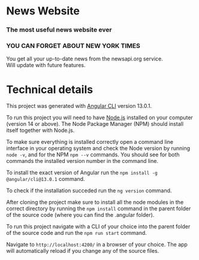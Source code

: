 # News Website

### The most useful news website ever

### YOU CAN FORGET ABOUT NEW YORK TIMES

You get all your up-to-date news from the newsapi.org service.  
Will update with future features.

# Technical details

This project was generated with [Angular CLI](https://github.com/angular/angular-cli) version 13.0.1.

To run this project you will need to have [Node.js](https://nodejs.org/en/) installed on your computer (version 14 or above). The Node Package Manager (NPM) should install itself together with Node.js.

To make sure everything is installed correctly open a command line interface in your operating system and check the Node version by running `node -v`, and for the NPM `npm --v` commands. You should see for both commands the installed version number in the command line.

To install the exact version of Angular run the `npm install -g @angular/cli@13.0.1` command.

To check if the installation succeded run the `ng version` command.

After cloning the project make sure to install all the node modules in the correct directory by running the `npm install` command in the parent folder of the source code (where you can find the .angular folder).

To run this project navigate with a CLI of your choice into the parent folder of the source code and run the `npm run start` command.

Navigate to `http://localhost:4200/` in a browser of your choice. The app will automatically reload if you change any of the source files.

